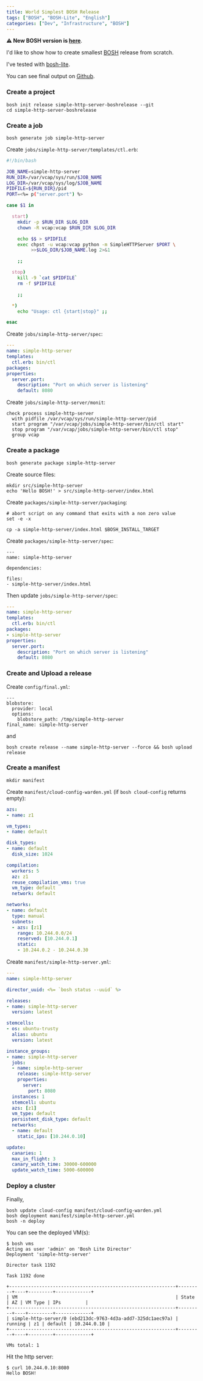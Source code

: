 ```yaml
---
title: World Simplest BOSH Release
tags: ["BOSH", "BOSH-Lite", "English"]
categories: ["Dev", "Infrastructure", "BOSH"]
---
```


**⚠️ New BOSH version is [here](https://blog.ik.am/entries/405)**.

I'd like to show how to create smallest [BOSH](http://bosh.io) release from scratch.

I've tested with [bosh-lite](https://github.com/cloudfoundry/bosh-lite).

You can see final output on [Github](https://github.com/making/simple-http-server-boshrelease).

### Create a project

```
bosh init release simple-http-server-boshrelease --git
cd simple-http-server-boshrelease
```

### Create a job

```
bosh generate job simple-http-server
```

Create `jobs/simple-http-server/templates/ctl.erb`:

``` bash
#!/bin/bash

JOB_NAME=simple-http-server
RUN_DIR=/var/vcap/sys/run/$JOB_NAME
LOG_DIR=/var/vcap/sys/log/$JOB_NAME
PIDFILE=${RUN_DIR}/pid
PORT=<%= p("server.port") %>

case $1 in

  start)
    mkdir -p $RUN_DIR $LOG_DIR
    chown -R vcap:vcap $RUN_DIR $LOG_DIR

    echo $$ > $PIDFILE
    exec chpst -u vcap:vcap python -m SimpleHTTPServer $PORT \
         >>$LOG_DIR/$JOB_NAME.log 2>&1

    ;;

  stop)
    kill -9 `cat $PIDFILE`
    rm -f $PIDFILE

    ;;

  *)
    echo "Usage: ctl {start|stop}" ;;

esac
```

Create `jobs/simple-http-server/spec`:

``` yaml
---
name: simple-http-server
templates:
  ctl.erb: bin/ctl
packages:
properties:
  server.port:
    description: "Port on which server is listening"
    default: 8080
```

Create `jobs/simple-http-server/monit`:

```
check process simple-http-server
  with pidfile /var/vcap/sys/run/simple-http-server/pid
  start program "/var/vcap/jobs/simple-http-server/bin/ctl start"
  stop program "/var/vcap/jobs/simple-http-server/bin/ctl stop"
  group vcap
```

### Create a package

```
bosh generate package simple-http-server
```

Create source files:

```
mkdir src/simple-http-server
echo 'Hello BOSH!' > src/simple-http-server/index.html
```

Create `packages/simple-http-server/packaging`:

```
# abort script on any command that exits with a non zero value
set -e -x

cp -a simple-http-server/index.html $BOSH_INSTALL_TARGET
```

Create `packages/simple-http-server/spec`:

```
---
name: simple-http-server

dependencies:

files:
- simple-http-server/index.html
```

Then update `jobs/simple-http-server/spec`:

``` yaml
---
name: simple-http-server
templates:
  ctl.erb: bin/ctl
packages:
- simple-http-server
properties:
  server.port:
    description: "Port on which server is listening"
    default: 8080
```

### Create and Upload a release

Create `config/final.yml`:

```
---
blobstore:
  provider: local
  options:
    blobstore_path: /tmp/simple-http-server
final_name: simple-http-server
```

and

```
bosh create release --name simple-http-server --force && bosh upload release
```

### Create a manifest

```
mkdir manifest
```

Create `manifest/cloud-config-warden.yml` (if `bosh cloud-config` returns empty):

``` yaml
azs:
- name: z1

vm_types:
- name: default

disk_types:
- name: default
  disk_size: 1024

compilation:
  workers: 5
  az: z1
  reuse_compilation_vms: true
  vm_type: default
  network: default

networks:
- name: default
  type: manual
  subnets:
  - azs: [z1]
    range: 10.244.0.0/24
    reserved: [10.244.0.1]
    static:
    - 10.244.0.2 - 10.244.0.30
```

Create `manifest/simple-http-server.yml`:

``` yaml
---
name: simple-http-server

director_uuid: <%= `bosh status --uuid` %>

releases:
- name: simple-http-server
  version: latest

stemcells:
- os: ubuntu-trusty
  alias: ubuntu
  version: latest

instance_groups:
- name: simple-http-server
  jobs:
  - name: simple-http-server
    release: simple-http-server
    properties:
      server:
        port: 8080
  instances: 1
  stemcell: ubuntu
  azs: [z1]
  vm_type: default
  persistent_disk_type: default
  networks:
  - name: default
    static_ips: [10.244.0.10]

update:
  canaries: 1
  max_in_flight: 3
  canary_watch_time: 30000-600000
  update_watch_time: 5000-600000
```

### Deploy a cluster

Finally,

```
bosh update cloud-config manifest/cloud-config-warden.yml 
bosh deployment manifest/simple-http-server.yml
bosh -n deploy
```

You can see the deployed VM(s):

```
$ bosh vms
Acting as user 'admin' on 'Bosh Lite Director'
Deployment 'simple-http-server'

Director task 1192

Task 1192 done

+-------------------------------------------------------------+---------+----+---------+-------------+
| VM                                                          | State   | AZ | VM Type | IPs         |
+-------------------------------------------------------------+---------+----+---------+-------------+
| simple-http-server/0 (ebd213dc-9763-4d3a-add7-325dc1aec97a) | running | z1 | default | 10.244.0.10 |
+-------------------------------------------------------------+---------+----+---------+-------------+

VMs total: 1
```

Hit the http server:

```
$ curl 10.244.0.10:8080
Hello BOSH!
```

